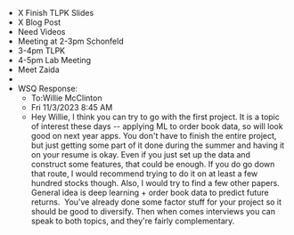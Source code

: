 - X Finish TLPK Slides
- X Blog Post
- Need Videos
- Meeting at 2-3pm Schonfeld
- 3-4pm TLPK
- 4-5pm Lab Meeting
- Meet Zaida
- 
- WSQ Response:
    - To:​Willie McClinton​
    - Fri 11/3/2023 8:45 AM
    - Hey Willie, I think you can try to go with the first project. It is a topic of interest these days -- applying ML to order book data, so will look good on next year apps. You don't have to finish the entire project, but just getting some part of it done during the summer and having it on your resume is okay. Even if you just set up the data and construct some features, that could be enough. If you do go down that route, I would recommend trying to do it on at least a few hundred stocks though. Also, I would try to find a few other papers. General idea is deep learning + order book data to predict future returns.  You've already done some factor stuff for your project so it should be good to diversify. Then when comes interviews you can speak to both topics, and they're fairly complementary.
